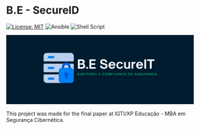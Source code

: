 # B.E - SecureID

[![License: MIT](https://img.shields.io/badge/License-MIT-yellow.svg)](https://opensource.org/licenses/MIT)
![Ansible](https://img.shields.io/badge/ansible-%231A1918.svg?style=for-the-badge&logo=ansible&logoColor=white)
![Shell Script](https://img.shields.io/badge/shell_script-%23121011.svg?style=for-the-badge&logo=gnu-bash&logoColor=white)

![alt text](https://raw.githubusercontent.com/paulohos06/ansible-auditoria/main/BE%20SecureIT%20ID.png)


This project was made for the final paper at IGTI/XP Educação - MBA em Segurança Cibernética. 
